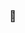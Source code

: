 ### 🐔
<!--[![JungMin's github stats](https://github-readme-stats.vercel.app/api?username=watxh)](https://github.com/watxh/github-readme-stats)

--!>

